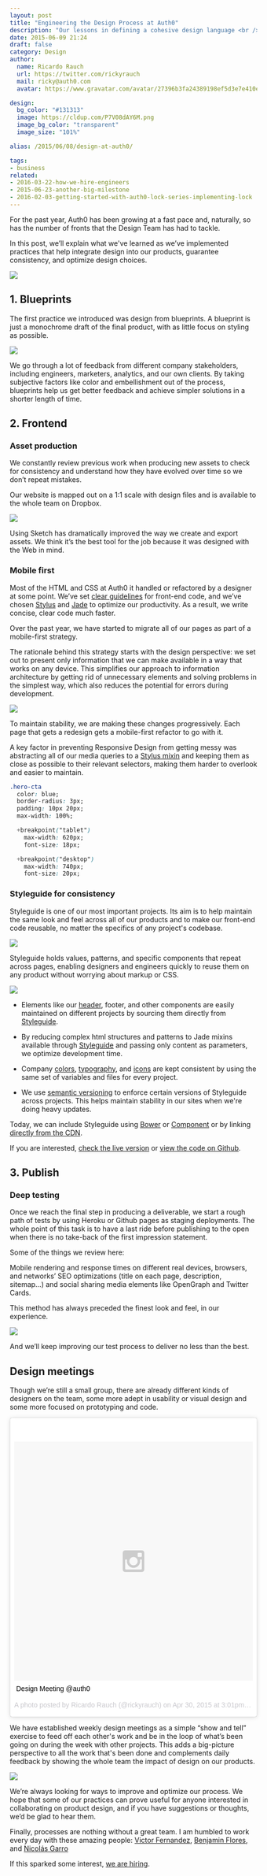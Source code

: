 ```yaml
---
layout: post
title: "Engineering the Design Process at Auth0"
description: "Our lessons in defining a cohesive design language <br /> across all our products."
date: 2015-06-09 21:24
draft: false
category: Design
author:
  name: Ricardo Rauch
  url: https://twitter.com/rickyrauch
  mail: ricky@auth0.com
  avatar: https://www.gravatar.com/avatar/27396b3fa24389198ef5d3e7e410e9c4?size=60

design:
  bg_color: "#131313"
  image: https://cldup.com/P7V08dAY6M.png
  image_bg_color: "transparent"
  image_size: "101%"

alias: /2015/06/08/design-at-auth0/

tags:
- business
related:
- 2016-03-22-how-we-hire-engineers
- 2015-06-23-another-big-milestone
- 2016-02-03-getting-started-with-auth0-lock-series-implementing-lock
---
```


<!-- image: https://cldup.com/P7V08dAY6M.png -->

<style>
  .entry-thumbnail{background: none;}
</style>

For the past year, Auth0 has been growing at a fast pace and, naturally, so has the number of fronts that the Design Team has had to tackle.

In this post, we’ll explain what we've learned as we’ve implemented practices that help integrate design into our products, guarantee consistency, and optimize design choices.

<img src="https://cdn.auth0.com/blog/design-process/process.png" class="" />

## 1. Blueprints

The first practice we introduced was design from blueprints. A blueprint is just a monochrome draft of the final product, with as little focus on styling as possible.

<img src="https://cdn.auth0.com/blog/design-process/blueprint.png" class="expand" />

We go through a lot of feedback from different company stakeholders, including engineers, marketers, analytics, and our own clients. By taking subjective factors like color and embellishment out of the process, blueprints help us get better feedback and achieve simpler solutions in a shorter length of time.

## 2. Frontend

### Asset production

We constantly review previous work when producing new assets to check for consistency and understand how they have evolved over time so we don’t repeat mistakes.

Our website is mapped out on a 1:1 scale with design files and is available to the whole team on Dropbox.

<img src="https://cdn.auth0.com/blog/design-process/dropbox.png" class="expand" />

Using Sketch has dramatically improved the way we create and export assets. We think it’s the best tool for the job because it was designed with the Web in mind.

### Mobile first

Most of the HTML and CSS at Auth0 it handled or refactored by a designer at some point. We’ve set [clear guidelines](https://github.com/auth0/code-conventions/blob/master/frontend/README.md) for front-end code, and we’ve chosen [Stylus](https://learnboost.github.io/stylus/) and [Jade](http://jade-lang.com/) to optimize our productivity. As a result, we write concise, clear code much faster.

Over the past year, we have started to migrate all of our pages as part of a mobile-first strategy.

The rationale behind this strategy starts with the design perspective: we set out to present only information that we can make available in a way that works on any device. This simplifies our approach to information architecture by getting rid of unnecessary elements and solving problems in the simplest way, which also reduces the potential for errors during development.

<img src="https://cdn.auth0.com/blog/design-process/mobile-first.png" class="expand" />

To maintain stability, we are making these changes progressively. Each page that gets a redesign gets a mobile-first refactor to go with it.

A key factor in preventing Responsive Design from getting messy was abstracting all of our media queries to a [Stylus mixin](https://github.com/auth0/styleguide/blob/master/lib/mixins/index.styl#L11) and keeping them as close as possible to their relevant selectors, making them harder to overlook and easier to maintain.

```css
.hero-cta
  color: blue;
  border-radius: 3px;
  padding: 10px 20px;
  max-width: 100%;

  +breakpoint("tablet")
    max-width: 620px;
    font-size: 18px;

  +breakpoint("desktop")
    max-width: 740px;
    font-size: 20px;
```
### Styleguide for consistency

Styleguide is one of our most important projects. Its aim is to help maintain the same look and feel across all of our products and to make our front-end code reusable, no matter the specifics of any project's codebase.

<a href="https://styleguide.auth0.com"><img src="https://cdn.auth0.com/blog/design-process/styleguide.png" class="expand" /></a>

Styleguide holds values, patterns, and specific components that repeat across pages, enabling designers and engineers quickly to reuse them on any product without worrying about markup or CSS.

<img src="https://cdn.auth0.com/blog/design-process/consistency.png" class="expand" />

- Elements like our [header](https://github.com/auth0/web-header), footer, and other components are easily maintained on different projects by sourcing them directly from [Styleguide](https://styleguide.auth0.com).

- By reducing complex html structures and patterns to Jade mixins available through [Styleguide](https://styleguide.auth0.com) and passing only content as parameters, we optimize development time.

<!-- <img src="https://cdn.auth0.com/blog/design-process/icons.png" class="" /> -->

- Company [colors](https://styleguide.auth0.com/#colors), [typography](https://styleguide.auth0.com/#typography), and [icons](https://styleguide.auth0.com/#icons) are kept consistent by using the same set of variables and files for every project.

- We use [semantic versioning](http://semver.org/) to enforce certain versions of Styleguide across projects. This helps maintain stability in our sites when we're doing heavy updates.

Today, we can include Styleguide using [Bower](http://bower.io/) or [Component](http://component.github.io/) or by linking [directly from the CDN](https://cdn.auth0.com/styleguide/latest/index.css).

If you are interested, [check the live version](https://styleguide.auth0.com) or [view the code on Github](https://github.com/auth0/styleguide).

## 3. Publish

### Deep testing

Once we reach the final step in producing a deliverable, we start a rough path of tests by using Heroku or Github pages as staging deployments. The whole point of this task is to have a last ride before publishing to the open when there is no take-back of the first impression statement.

Some of the things we review here:

Mobile rendering and response times on different real devices, browsers, and networks’ SEO optimizations (title on each page, description, sitemap…) and social sharing media elements like OpenGraph and Twitter Cards.

This method has always preceded the finest look and feel, in our experience.

<img src="https://cdn.auth0.com/blog/design-process/cards.png" class="expand"/>

And we’ll keep improving our test process to deliver no less than the best.

## Design meetings

Though we’re still a small group, there are already different kinds of designers on the team, some more adept in usability or visual design and some more focused on prototyping and code.

<blockquote class="instagram-media" data-instgrm-captioned data-instgrm-version="4" style=" background:#FFF; border:0; border-radius:3px; box-shadow:0 0 1px 0 rgba(0,0,0,0.5),0 1px 10px 0 rgba(0,0,0,0.15); margin: 1px; max-width:658px; padding:0; width:99.375%; width:-webkit-calc(100% - 2px); width:calc(100% - 2px);"><div style="padding:8px;"> <div style=" background:#F8F8F8; line-height:0; margin-top:40px; padding:50% 0; text-align:center; width:100%;"> <div style=" background:url(data:image/png;base64,iVBORw0KGgoAAAANSUhEUgAAACwAAAAsCAMAAAApWqozAAAAGFBMVEUiIiI9PT0eHh4gIB4hIBkcHBwcHBwcHBydr+JQAAAACHRSTlMABA4YHyQsM5jtaMwAAADfSURBVDjL7ZVBEgMhCAQBAf//42xcNbpAqakcM0ftUmFAAIBE81IqBJdS3lS6zs3bIpB9WED3YYXFPmHRfT8sgyrCP1x8uEUxLMzNWElFOYCV6mHWWwMzdPEKHlhLw7NWJqkHc4uIZphavDzA2JPzUDsBZziNae2S6owH8xPmX8G7zzgKEOPUoYHvGz1TBCxMkd3kwNVbU0gKHkx+iZILf77IofhrY1nYFnB/lQPb79drWOyJVa/DAvg9B/rLB4cC+Nqgdz/TvBbBnr6GBReqn/nRmDgaQEej7WhonozjF+Y2I/fZou/qAAAAAElFTkSuQmCC); display:block; height:44px; margin:0 auto -44px; position:relative; top:-22px; width:44px;"></div></div> <p style=" margin:8px 0 0 0; padding:0 4px;"> <a href="https://instagram.com/p/2HXZopiTi7/" style=" color:#000; font-family:Arial,sans-serif; font-size:14px; font-style:normal; font-weight:normal; line-height:17px; text-decoration:none; word-wrap:break-word;" target="_top">Design Meeting @auth0</a></p> <p style=" color:#c9c8cd; font-family:Arial,sans-serif; font-size:14px; line-height:17px; margin-bottom:0; margin-top:8px; overflow:hidden; padding:8px 0 7px; text-align:center; text-overflow:ellipsis; white-space:nowrap;">A photo posted by Ricardo Rauch (@rickyrauch) on <time style=" font-family:Arial,sans-serif; font-size:14px; line-height:17px;" datetime="2015-04-30T22:01:28+00:00">Apr 30, 2015 at 3:01pm PDT</time></p></div></blockquote>
<script async defer src="//platform.instagram.com/en_US/embeds.js"></script>

We have established weekly design meetings as a simple “show and tell” exercise to feed off each other's work and be in the loop of what’s been going on during the week with other projects. This adds a big-picture perspective to all the work that's been done and complements daily feedback by showing the whole team the impact of design on our products.

<img src="https://cdn.auth0.com/blog/design-process/sites.png" class="expand" />

We’re always looking for ways to improve and optimize our process. We hope that some of our practices can prove useful for anyone interested in collaborating on product design, and if you have suggestions or thoughts, we’d be glad to hear them.



Finally, processes are nothing without a great team. I am humbled to work every day with these amazing people: [Victor Fernandez](http://twitter.com/vctrfrnndz), [Benjamin Flores](https://twitter.com/beneliflo_), and [Nicolás Garro](https://twitter.com/evilrabbit_)



If this sparked some interest, [we are hiring](https://auth0.com/jobs).

